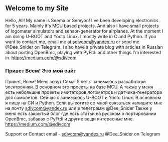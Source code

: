 ## Welcome to my Site
Hello, All! My name is Seema or Semyon! I've been developing electronics for 5 years. Mainly it's MCU based projects. And also I have small projects of logometer simulators and sensor-generator for airplanes. At the moment I am doing U-BOOT and Yocto Linux. I mostly write in C and Python. If you want to contact me, email me at sdivcom@yandex.ru or send me @Dee_Snider on Telegram. I also have a private blog with articles in Russian about porting OpenBmc, playing with PyFtdi and other things I'm interested in. https://medium.com/@sdivcom

### Привет Всем! Это мой сайт
Привет, Всем! Меня зовут Сёма! 5 лет я занимаюсь разработкой электроники. В основном это проекты на базе MCU. А также у меня есть небольшие проекты имитаторов логометров и датчика-генератора для самолетов. Сейчас я занимаюсь U-BOOT и Yocto Linux. В основном я пишу на СИ и Python. Если вы хотите со мной связаться напишите мне на почту sdivcom@yandex.ru или в телеграмм @Dee_Snider Также у меня есть закрытый блог где есть статьи на русском о портировании OpenBmc, забавах с PyFtdi и другие вещи интересные мне. https://medium.com/@sdivcom

Support or Contact
email - sdivcom@yandex.ru @Dee_Snider on Telegram
